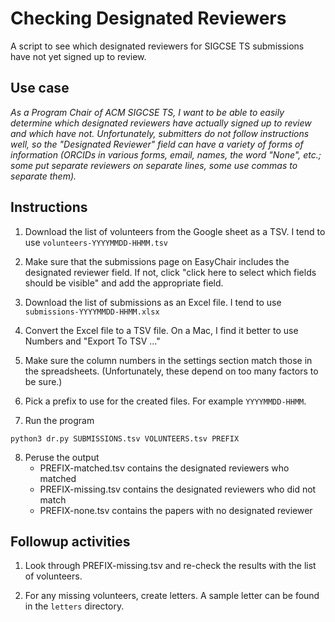 # Checking Designated Reviewers

A script to see which designated reviewers for SIGCSE TS submissions have not yet signed up to review.

## Use case

_As a Program Chair of ACM SIGCSE TS, I want to be able to easily determine which designated reviewers have actually signed up to review and which have not. Unfortunately, submitters do not follow instructions well, so the "Designated Reviewer" field can have a variety of forms of information (ORCIDs in various forms, email, names, the word "None", etc.; some put separate reviewers on separate lines, some use commas to separate them)._

## Instructions

1. Download the list of volunteers from the Google sheet as a TSV. 
   I tend to use `volunteers-YYYYMMDD-HHMM.tsv`

2. Make sure that the submissions page on EasyChair includes the
   designated reviewer field. If not, click "click here to select
   which fields should be visible" and add the appropriate field.

3. Download the list of submissions as an Excel file. I tend to 
   use `submissions-YYYYMMDD-HHMM.xlsx` 

4. Convert the Excel file to a TSV file. On a Mac, I find it better
   to use Numbers and "Export To TSV ..."

5. Make sure the column numbers in the settings section match those
   in the spreadsheets. (Unfortunately, these depend on too many
   factors to be sure.)

6. Pick a prefix to use for the created files. For example
   `YYYYMMDD-HHMM`.

7. Run the program
```
python3 dr.py SUBMISSIONS.tsv VOLUNTEERS.tsv PREFIX
```

8. Peruse the output
   * PREFIX-matched.tsv contains the designated reviewers who matched
   * PREFIX-missing.tsv contains the designated reviewers who did not match
   * PREFIX-none.tsv contains the papers with no designated reviewer

## Followup activities

1. Look through PREFIX-missing.tsv and re-check the results with the list of volunteers.

2. For any missing volunteers, create letters. A sample letter can be found in the `letters` directory.


